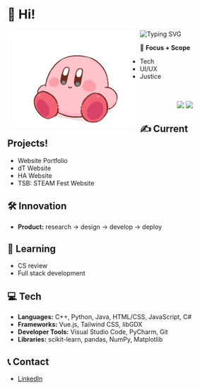 # 💌 Hi!
<p>
<img align="left" src="kirby.png" width="300px">

![Typing SVG](https://readme-typing-svg.demolab.com?font=Fira+Code&duration=3000&pause=1000&color=C598FF&random=false&width=435&lines=I'm+Allison+%F0%9F%92%8C;I'm+a+student%2C+developer%2C+%26+designer)

🌱 **Focus + Scope**
- Tech
- UI/UX
- Justice
</p>
<br><br>

<div align="center">
  <img src="https://github-readme-stats.vercel.app/api/top-langs/?username=imallison&layout=compact&theme=dark&langs_count=6&exclude_repo=books-data-analysis,grocery-in-one" width="320" />
  <img src="https://github-readme-stats.vercel.app/api?username=imallison&hide_title=false&hide_rank=false&show_icons=true&include_all_commits=true&count_private=true&disable_animations=false&theme=dark&locale=en&hide_border=false&order=1" width="420" />
</div>

## ✍️ Current Projects!
- Website Portfolio
- dT Website
- HA Website
- TSB: STEAM Fest Website

## 🛠️ Innovation
- **Product:** research → design → develop → deploy

## 📖 Learning
- CS review
- Full stack development<br>

## 💻 Tech
- **Languages:** C++, Python, Java, HTML/CSS, JavaScript, C#
- **Frameworks:** Vue.js, Tailwind CSS, libGDX
- **Developer Tools:** Visual Studio Code, PyCharm, Git
- **Libraries:** scikit-learn, pandas, NumPy, Matplotlib

## 📞 Contact
- [LinkedIn](https://www.linkedin.com/in/imallison)

<!---
allison-pham/allison-pham is a ✨ special ✨ repository because its `README.md` (this file) appears on your GitHub profile.
You can click the Preview link to take a look at your changes.

  ![Stats](https://github-readme-stats.vercel.app/api/top-langs/?username=imallison&layout=compact&theme=dark&langs_count=4)

<p align="left"> 
    <a href="https://www.python.org" target="_blank"> <img src="https://github.com/allison-pham/allison-pham/blob/main/python.png" alt="python" width="40" height="40"/> </a>
</p>
--->

